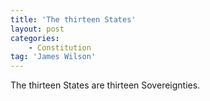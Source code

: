 ```yaml
---
title: 'The thirteen States'
layout: post
categories:
    - Constitution
tag: 'James Wilson'
---
```


The thirteen States are thirteen Sovereignties.
